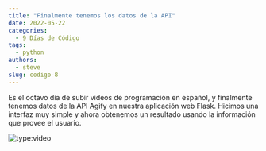 ```yaml
---
title: "Finalmente tenemos los datos de la API"
date: 2022-05-22
categories:
  - 9 Días de Código
tags:
  - python
authors:
  - steve
slug: codigo-8
---
```


Es el octavo día de subir videos de programación en español, y finalmente tenemos datos de la API Agify en nuestra aplicación web Flask. Hicimos una interfaz muy simple y ahora obtenemos un resultado usando la información que provee el usuario.

<!-- more -->

![type:video](https://www.youtube.com/embed/BcZHTwNH2Pg)
